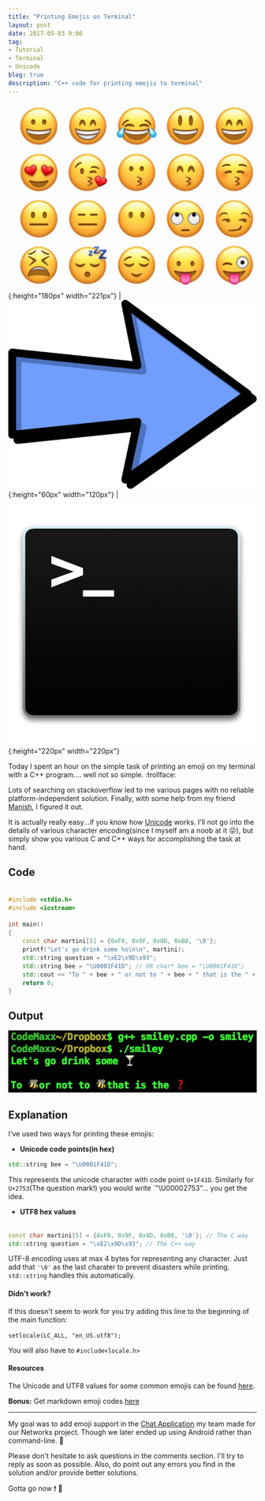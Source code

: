 ```yaml
---
title: "Printing Emojis on Terminal"
layout: post
date: 2017-05-03 9:00
tag:
- Tutorial
- Terminal
- Unicode
blog: true
description: "C++ code for printing emojis to terminal"
---
```


![Emojis](/assets/images/emoji/emoji.jpg){:height="180px" width="221px"} | ![Right arrow](/assets/images/emoji/rightarrow.png){:height="60px" width="120px"} | ![Terminal](/assets/images/emoji/terminal.png){:height="220px" width="220px"}


Today I spent an hour on the simple task of printing an emoji on my terminal with a C++ program.... well not so simple. :trollface:

Lots of searching on stackoverflow led to me various pages with no reliable platform-independent solution. Finally, with some help from my friend [Manish](https://manishearth.github.io/), I figured it out.

It is actually really easy...if you know how [Unicode](http://unicode.org/standard/WhatIsUnicode.html) works. I'll not go into the details of various character encoding(since I myself am a noob at it :stuck_out_tongue_winking_eye:), but simply show you various C and C++ ways for accomplishing the task at hand.

## Code

```cpp

#include <stdio.h>
#include <iostream>

int main()
{
    const char martini[5] = {0xF0, 0x9F, 0x8D, 0xB8, '\0'};
    printf("Let's go drink some %s\n\n", martini);
    std::string question = "\xE2\x9D\x93";
    std::string bee = "\U0001F41D"; // OR char* bee = "\U0001F41D";
    std::cout << "To " + bee + " or not to " + bee + " that is the " + question<< std::endl;
    return 0;
}
```

## Output

![Smileys on Terminal](/assets/images/emoji/smileyout.png)

## Explanation

I've used two ways for printing these emojis:

- **Unicode code points(in hex)**

```cpp
std::string bee = "\U0001F41D";
```

This represents the unicode character with code point `U+1F41D`. Similarly for `U+2753`(The question mark!) you would write `"\U00002753"... you get the idea.

- **UTF8 hex values**

```cpp

const char martini[5] = {0xF0, 0x9F, 0x8D, 0xB8, '\0'}; // The C way
std::string question = "\xE2\x9D\x93"; // The C++ way
```

UTF-8 encoding uses at max 4 bytes for representing any character. Just add that `'\0'` as the last charater to prevent disasters while printing. `std::string` handles this automatically.

#### Didn't work?

If this doesn't seem to work for you try adding this line to the beginning of the main function:

`setlocale(LC_ALL, "en_US.utf8");`

You will also have to `#include<locale.h>`

#### Resources

The Unicode and UTF8 values for some common emojis can be found [here](https://apps.timwhitlock.info/emoji/tables/unicode).

**Bonus:** Get markdown emoji codes [here](https://www.webpagefx.com/tools/emoji-cheat-sheet/)

---

My goal was to add emoji support in the [Chat Application](https://github.com/CodeMaxx/Count-to-Infinity) my team made for our Networks project. Though we later ended up using Android rather than command-line. :iphone:

Please don't hesitate to ask questions in the comments section. I'll try to reply as soon as possible. Also, do point out any errors you find in the solution and/or provide better solutions.

Gotta go now :exclamation: :running:
